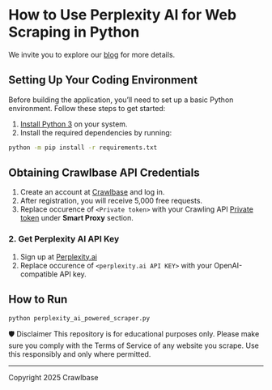 # How to Use Perplexity AI for Web Scraping in Python

We invite you to explore our [blog](https://crawlbase.com/blog/how-to-use-perplexity-ai-for-web-scraping/?utm_source=github&utm_medium=referral&utm_campaign=scraperhub&ref=gh_scraperhub) for more details.

## Setting Up Your Coding Environment

Before building the application, you’ll need to set up a basic Python environment. Follow these steps to get started:

1. [Install Python 3](https://kinsta.com/knowledgebase/install-python/#how-to-install-python) on your system.
2. Install the required dependencies by running: 

```bash
python -m pip install -r requirements.txt
```

## Obtaining Crawlbase API Credentials

1. Create an account at [Crawlbase](https://crawlbase.com/signup) and log in.
2. After registration, you will receive 5,000 free requests.
3. Replace occurence of `<Private token>` with your Crawling API [Private token](https://crawlbase.com/dashboard/account/docs) under **Smart Proxy** section.

### 2. Get Perplexity AI API Key

1. Sign up at [Perplexity.ai](https://docs.perplexity.ai/guides/getting-started)
2. Replace occurence of `<perplexity.ai API KEY>` with your OpenAI-compatible API key.

## How to Run

```bash
python perplexity_ai_powered_scraper.py
```

🛡 Disclaimer
This repository is for educational purposes only. Please make sure you comply with the Terms of Service of any website you scrape. Use this responsibly and only where permitted.

---

Copyright 2025 Crawlbase
